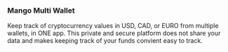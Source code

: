 ### Mango Multi Wallet

Keep track of cryptocurrency values in USD, CAD, or EURO from multiple wallets, in ONE app.
This private and secure platform does not share your data and makes keeping track of your funds convient easy to track.
